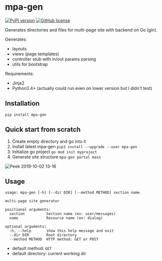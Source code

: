 # mpa-gen

[![PyPI version](https://badge.fury.io/py/mpa-gen.svg)](https://badge.fury.io/py/mpa-gen)
[![GitHub license](https://img.shields.io/github/license/reddec/mpa-gen)](https://github.com/reddec/mpa-gen/blob/master/LICENSE)

Generates directories and files for multi-page
site with backend on Go (gin).



Generates:

- layouts
- views (page templates)
- controller stub with in/out params parsing
- utils for bootstrap

Requirements:

- Jinja2
- Python3.4+ (actually could run even on lower version but I didn't test)

## Installation

`pip install mpa-gen`

## Quick start from scratch

1. Create empty directory and go into it
2. Install latest mpa-gen `pip3 install --upgrade --user mpa-gen`
3. Initialize go project `go mod init myproject`
4. Generate site structure `mpa-gen portal main`

![Peek 2019-10-02 13-16](https://user-images.githubusercontent.com/6597086/66019781-453aca00-e517-11e9-80ee-016d4285af56.gif)


## Usage

```
usage: mpa-gen [-h] [--dir DIR] [--method METHOD] section name

multi-page site generator

positional arguments:
  section          Section name (ex: user/messages)
  name             Resource name (ex: dialog)

optional arguments:
  -h, --help       show this help message and exit
  --dir DIR        Root directory
  --method METHOD  HTTP method: GET or POST

```

- default method: `GET`
- default directory: current working dir